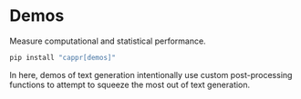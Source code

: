 # Demos

Measure computational and statistical performance.

```bash
pip install "cappr[demos]"
```

In here, demos of text generation intentionally use custom post-processing functions to
attempt to squeeze the most out of text generation.
